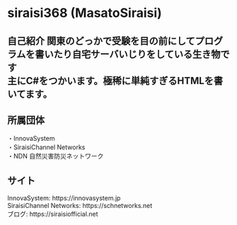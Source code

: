 # siraisi368 (MasatoSiraisi)
<h2>自己紹介</2h>
関東のどっかで受験を目の前にしてプログラムを書いたり自宅サーバいじりをしている生き物です<br>
主にC#をつかいます。極稀に単純すぎるHTMLを書いてます。
<h2>所属団体</h2>
・InnovaSystem<br>
・SiraisiChannel Networks<br>
・NDN 自然災害防災ネットワーク<br>
<h2>サイト</h2>
InnovaSystem: https://innovasystem.jp<br>
SiraisiChannel Networks: https://schnetworks.net<br>
ブログ: https://siraisiofficial.net<br>

